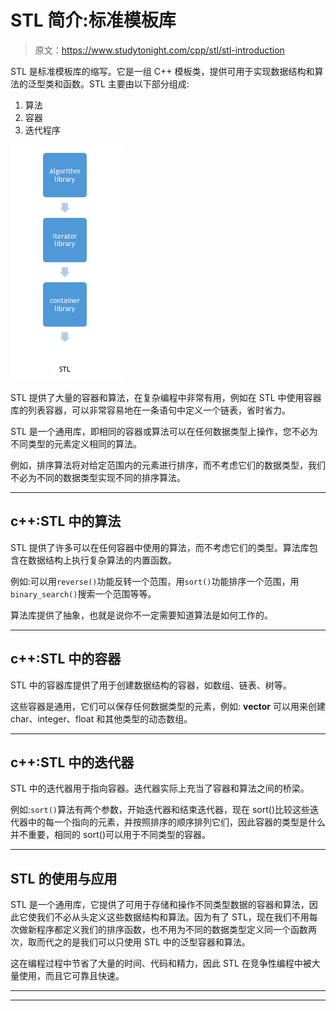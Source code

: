 # STL 简介:标准模板库

> 原文：<https://www.studytonight.com/cpp/stl/stl-introduction>

STL 是标准模板库的缩写。它是一组 C++ 模板类，提供可用于实现数据结构和算法的泛型类和函数。STL 主要由以下部分组成:

1.  算法
2.  容器
3.  迭代程序

![Introduction to STL](img/b936c7bf6ebcd759a801a11155bd2953.png)

STL 提供了大量的容器和算法，在复杂编程中非常有用，例如在 STL 中使用容器库的列表容器，可以非常容易地在一条语句中定义一个链表，省时省力。

STL 是一个通用库，即相同的容器或算法可以在任何数据类型上操作，您不必为不同类型的元素定义相同的算法。

例如，排序算法将对给定范围内的元素进行排序，而不考虑它们的数据类型，我们不必为不同的数据类型实现不同的排序算法。

* * *

## c++:STL 中的算法

STL 提供了许多可以在任何容器中使用的算法，而不考虑它们的类型。算法库包含在数据结构上执行复杂算法的内置函数。

例如:可以用`reverse()`功能反转一个范围，用`sort()`功能排序一个范围，用`binary_search()`搜索一个范围等等。

算法库提供了抽象，也就是说你不一定需要知道算法是如何工作的。

* * *

## c++:STL 中的容器

STL 中的容器库提供了用于创建数据结构的容器，如数组、链表、树等。

这些容器是通用，它们可以保存任何数据类型的元素，例如: **vector** 可以用来创建 char、integer、float 和其他类型的动态数组。

* * *

## c++:STL 中的迭代器

STL 中的迭代器用于指向容器。迭代器实际上充当了容器和算法之间的桥梁。

例如:`sort()`算法有两个参数，开始迭代器和结束迭代器，现在 sort()比较这些迭代器中的每一个指向的元素，并按照排序的顺序排列它们，因此容器的类型是什么并不重要，相同的 sort()可以用于不同类型的容器。

* * *

## STL 的使用与应用

STL 是一个通用库，它提供了可用于存储和操作不同类型数据的容器和算法，因此它使我们不必从头定义这些数据结构和算法。因为有了 STL，现在我们不用每次做新程序都定义我们的排序函数，也不用为不同的数据类型定义同一个函数两次，取而代之的是我们可以只使用 STL 中的泛型容器和算法。

这在编程过程中节省了大量的时间、代码和精力，因此 STL 在竞争性编程中被大量使用，而且它可靠且快速。

* * *

* * *